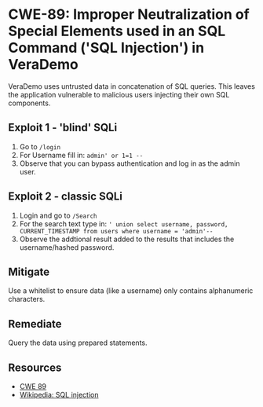 CWE-89: Improper Neutralization of Special Elements used in an SQL Command ('SQL Injection') in VeraDemo
========================================================================================================

VeraDemo uses untrusted data in concatenation of SQL queries.
This leaves the application vulnerable to malicious users injecting
their own SQL components.

Exploit 1 - 'blind' SQLi
------------------------
1. Go to `/login`
2. For Username fill in: `admin' or 1=1 --`
3. Observe that you can bypass authentication and log in as the admin user.


Exploit 2 - classic SQLi
------------------------
1. Login and go to `/Search`
2. For the search text type in: `' union select username, password, CURRENT_TIMESTAMP from users where username = 'admin'--`
3. Observe the addtional result added to the results that includes the username/hashed password.


Mitigate
--------
Use a whitelist to ensure data (like a username) only contains alphanumeric characters.

Remediate
---------
Query the data using prepared statements.

Resources
---------
* [CWE 89](https://cwe.mitre.org/data/definitions/89.html)
* [Wikipedia: SQL injection](https://en.wikipedia.org/wiki/SQL_injection)